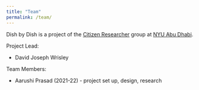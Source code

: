 ```yaml
---
title: "Team"
permalink: /team/
---
```


Dish by Dish is a project of the [Citizen Researcher](https://citizenresearcher.hosting.nyu.edu/) group at [NYU Abu Dhabi](https://nyuad.nyu.edu/en/). 

Project Lead:

* David Joseph Wrisley 

Team Members: 

* Aarushi Prasad (2021-22) - project set up, design, research
